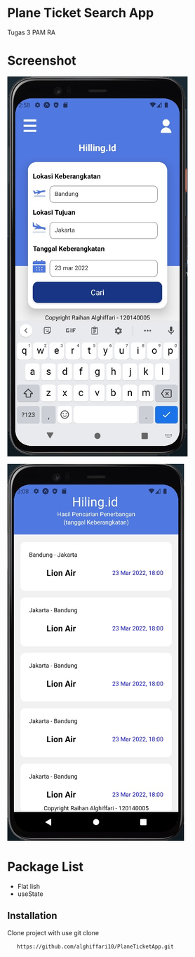 
# Plane Ticket Search App

Tugas 3 PAM RA


# Screenshot

![App Screenshot](https://github.com/AdliMustofa120140022/PAM/blob/b520526070ae1c8e6ff351543919461114fa054b/WhatsApp%20Image%202023-03-16%20at%2014.59.10.jpeg)

![App Screenshot](https://github.com/AdliMustofa120140022/PAM/blob/b520526070ae1c8e6ff351543919461114fa054b/WhatsApp%20Image%202023-03-16%20at%2015.09.03.jpeg)


# Package List 

- Flat lish
- useState


## Installation

Clone project with use git clone

```bash
   https://github.com/alghiffari10/PlaneTicketApp.git
```
